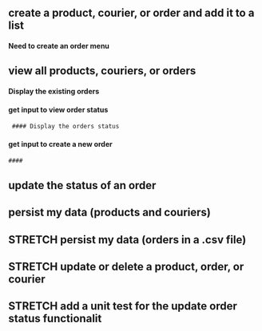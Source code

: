 ## create a product, courier, or order and add it to a list

#### Need to create an order menu


## view all products, couriers, or orders

#### Display the existing orders 
#### get input to view order status
     #### Display the orders status

#### get input to create a new order
    #### 

## update the status of an order


## persist my data (products and couriers)


## STRETCH persist my data (orders in a  .csv  file)


## STRETCH update or delete a product, order, or courier


## STRETCH add a unit test for the update order status functionalit